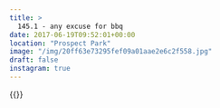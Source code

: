 ```yaml
---
title: >
  145.1 - any excuse for bbq
date: 2017-06-19T09:52:01+00:00
location: "Prospect Park"
image: "/img/20ff63e73295fef09a01aae2e6c2f558.jpg"
draft: false
instagram: true
---
```


{{<photo src="/img/20ff63e73295fef09a01aae2e6c2f558.jpg">}}
